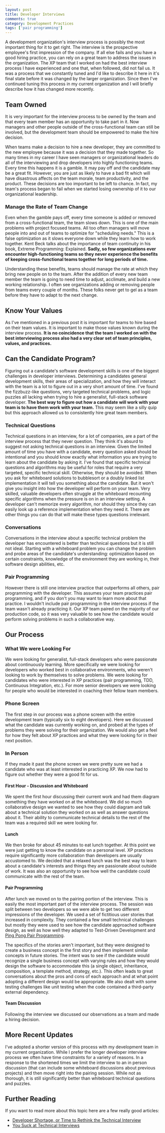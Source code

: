 ```yaml
---
layout: post
title: Developer Interviews
comments: true
category: Development Practices
tags: ['pair programming']
---
```

A development organization's interview process is possibly the most important thing for it to get right. The interview is the prospective employee's first impression of the company. If all else fails and you have a good hiring practice, you can rely on a great team to address the issues in the organization. The XP team that I worked on had the best interview process I have experienced and one that, when followed, did not fail us. It was a process that we constantly tuned and I'd like to describe it here in it's final state before it was changed by the larger organization. Since then I've continued tuning this process in my current organization and I will briefly describe how it has changed more recently.

## Team Owned

It is very important for the interview process to be owned by the team and that every team member has an opportunity to take part in it. Now managers and other people outside of the cross-functional team can still be involved, but the development team should be empowered to make the hire decision.   

When teams make a decision to hire a new developer, they are committed to the new employee because it was a decision that they made together. So many times in my career I have seen managers or organizational leaders do all of the interviewing and drop developers into highly functioning teams. Every time this happens it is a gamble. It may pay off and the candidate may be a great fit. However, you are just as likely to have a bad fit which will have disastrous affects on the team morale, team productivity, and the product. These decisions are too important to be left to chance. In fact, my team's process began to fail when we started losing ownership of it to our organizational leadership.

### Manage the Rate of Team Change

Even when the gamble pays off, every time someone is added or removed from a cross-functional team, the team slows down. This is one of the main problems with project focused teams. All too often managers will move people into and out of teams to optimize for "scheduling needs." This is a false optimization as it slows everyone down while they learn how to work together. Kent Beck talks about the importance of team continuity in his book, Extreme Programming: Explained. __Sadly, so few organizations ever encounter high-functioning teams so they never experience the benefits of keeping cross-functional teams together for long periods of time.__

Understanding these benefits, teams should manage the rate at which they bring new people on to the team. After the addition of every new team member the team is going to need time to adjust, acclimate, and build a new working relationship. I often see organizations adding or removing people from teams every couple of months. These folks never get to gel as a team before they have to adapt to the next change.   

## Know Your Values

As I've mentioned in a previous post it is important for teams to hire based on their team values. It is important to make those values known during the interview process. **It is no coincidence that the team I worked on with the best interviewing process also had a very clear set of team principles, values, and practices.**

## Can the Candidate Program?

Figuring out a candidate's software development skills is one of the biggest challenges in developer interviews. Determining a candidates general development skills, their areas of specialization, and how they will interact with the team is a lot to figure out in a very short amount of time. I've found the fizzbuzz-like questions, very targeted technical problems, and logic puzzles all lacking when trying to hire a generalist, full-stack software developer. **The best way to figure out how a candidate will work with your team is to have them work with your team.** This may seem like a silly quip but this approach allowed us to consistently hire great team members.

### Technical Questions

Technical questions in an interview, for a lot of companies, are a part of the interview process that they never question. They think it's absurd to suggest not asking technical questions in an interview. Given the limited amount of time you have with a candidate, every question asked should be intentional and you should know exactly what information you are trying to learn about the candidate by asking it. I've found that specific technical questions and algorithms may be useful for roles that require a very targeted, specific technical skill. Otherwise, they should be avoided. When you ask for whiteboard solutions to bubblesort or a doubly linked list implementation it will tell you something about the candidate. But it won't give you insight into how the developer will perform on your team. Very skilled, valuable developers often struggle at the whiteboard recounting specific algorithms when the pressure is on in an interview setting. A developer can't memorize every algorithm, nor should they since they can easily look up a reference implementation when they need it. There are other things you can do that will make these types questions irrelevant.

### Conversations

Conversations in the interview about a specific technical problem the developer has encountered is better than technical questions but it is still not ideal. Starting with a whiteboard problem you can change the problem and probe areas of the candidate's understanding: optimization based on certain constraints, knowledge of the environment they are working in, their software design abilities, etc.

### Pair Programming

However there is still one interview practice that outperforms all others, pair programming with the developer. This assumes your team practices pair programming, and if you don't you may want to learn more about that practice. I wouldn't include pair programming in the interview process if the team wasn't already practicing it. Our XP team paired on the majority of our production code, so it was very valuable to see how the candidate would perform solving problems in such a collaborative way.

## Our Process  

### What We were Looking For

We were looking for generalist, full-stack developers who were passionate about continuously learning. More specifically we were looking for developers who worked best in collaborative environments, who weren't looking to work by themselves to solve problems. We were looking for candidates who were interested in XP practices (pair programming, TDD, Continuous Integration, etc.). For more senior developers we were looking for people who would be interested in coaching their fellow team members.

### Phone Screen

The first step in our process was a phone screen with the entire development team (typically six to eight developers). Here we discussed what the candidate was currently working on, and probed at the types of problems they were solving for their organization. We would also get a feel for how they felt about XP practices and what they were looking for in their next position.

### In Person

If they made it past the phone screen we were pretty sure we had a candidate who was at least interested in practicing XP. We now had to figure out whether they were a good fit for us.

#### First Hour - Discussion and Whiteboard

We spent the first hour discussing their current work and had them diagram something they have worked on at the whiteboard. We did so much collaborative design we wanted to see how they could diagram and talk about a technical solution they worked on as well as answer questions about it. Their ability to communicate technical details to the rest of the team was a required skill we were looking for.

#### Lunch

We then broke for about 45 minutes to eat lunch together. At this point we were just getting to know the candidate on a personal level. XP practices require significantly more collaboration than developers are usually accustomed to. We decided that a relaxed lunch was the best way to learn about a candidate's interests and things they are passionate about outside of work. It was also an opportunity to see how well the candidate could communicate with the rest of the team.

#### Pair Programming

After lunch we moved on to the pairing portion of the interview. This is easily the most important part of the interview process. The session was split between two developers so we were able to get two different impressions of the developer. We used a set of fictitious user stories that increased in complexity. They contained a few small technical challenges but mostly they were used to see how the candidate approached software design, as well as how well they adapted to Test-Driven Development and [Ping Pong Pair Programming](/2015-04-18-ping-pong-pair-programming.html).

The specifics of the stories aren't important, but they were designed to create a business concept in the first story and then implement similar concepts in future stories. The intent was to see if the candidate would recognize a single business concept with varying rules and how they would design the software to accommodate this (a single object, inheritance, composition, a template method, strategy, etc.). This often leads to great conversations about the pros and cons of each approach and at what point adopting a different design would be appropriate. We also dealt with some testing challenges like unit testing when the code contained a third-party external dependency.

#### Team Discussion

Following the interview we discussed our observations as a team and made a hiring decision.

## More Recent Updates

I've adopted a shorter version of this process with my development team in my current organization. While I prefer the longer developer interview process we often have time constraints for a variety of reasons. In a response to the shortened times we limit the interview to an in person discussion (that can include some whiteboard discussions about previous projects) and then move right into the pairing session. While not as thorough, it is still significantly better than whiteboard technical questions and puzzles.  

## Further Reading

If you want to read more about this topic here are a few really good articles:  
*  [Developer Shortage, or Time to Rethink the Technical Interview](http://techbeacon.com/developer-shortage-or-time-rethink-technical-interview)
* [You Suck at Technical Interviews](http://seldo.com/weblog/2014/08/26/you_suck_at_technical_interviews)
